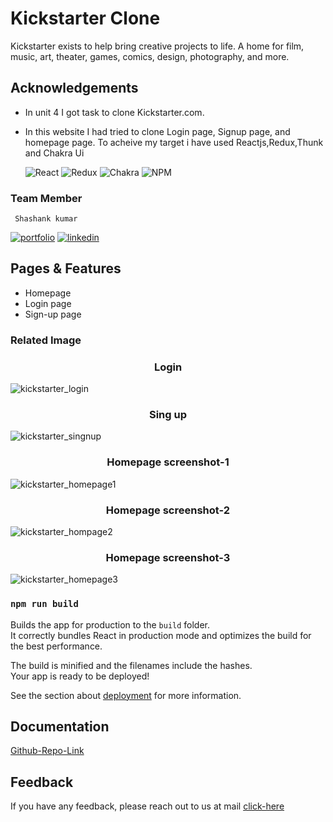 # Kickstarter Clone

Kickstarter exists to help bring creative projects to life. A home for film, music, art, theater, games, comics, design, photography, and more.


## Acknowledgements
- In unit 4 I got task to clone Kickstarter.com. 
- In this website I had tried to clone Login page, Signup page, and homepage page. To acheive my target i have used Reactjs,Redux,Thunk and Chakra Ui


   ![React](https://img.shields.io/badge/react-%2320232a.svg?style=for-the-badge&logo=react&logoColor=%2361DAFB) ![Redux](https://img.shields.io/badge/redux-%23593d88.svg?style=for-the-badge&logo=redux&logoColor=white) ![Chakra](https://img.shields.io/badge/chakra-%234ED1C5.svg?style=for-the-badge&logo=chakraui&logoColor=white) ![NPM](https://img.shields.io/badge/NPM-%23000000.svg?style=for-the-badge&logo=npm&logoColor=white) 
  
### Team Member

     Shashank kumar
[![portfolio](https://img.shields.io/badge/my_portfolio-000?style=for-the-badge&logo=ko-fi&logoColor=white)](https://shashankkumarportfolio.netlify.app/)
[![linkedin](https://img.shields.io/badge/linkedin-0A66C2?style=for-the-badge&logo=linkedin&logoColor=white)](https://www.linkedin.com/in/shashank-kumar-83008122b/)


## Pages & Features

- Homepage 
- Login page
- Sign-up page


### Related Image


<h3 align="center"  >Login</h3>

![kickstarter_login](https://user-images.githubusercontent.com/67480861/192587709-c02382ae-6bd9-4a22-80d2-7c410aa318aa.PNG)


<h3 align="center" >Sing up</h3>
 
 ![kickstarter_singnup](https://user-images.githubusercontent.com/67480861/192587751-5cb51923-fd1e-460e-921b-fc96a46847ff.PNG)


 
 <h3 align="center" >Homepage screenshot-1</h3>
 
 ![kickstarter_homepage1](https://user-images.githubusercontent.com/67480861/192587836-59fba32d-4473-4738-8d95-4e070f81a959.PNG)


 
 <h3 align="center" >Homepage screenshot-2</h3>
 
![kickstarter_hompage2](https://user-images.githubusercontent.com/67480861/192587918-db3a0d24-8bbe-4db9-a2f2-d83bd8fdf379.PNG)

 
  <h3 align="center" >Homepage screenshot-3</h3>
 
 ![kickstarter_homepage3](https://user-images.githubusercontent.com/67480861/192587975-a089ce0e-351a-4757-bc55-c5737ef1bd0e.PNG)





### `npm run build`

Builds the app for production to the `build` folder.\
It correctly bundles React in production mode and optimizes the build for the best performance.

The build is minified and the filenames include the hashes.\
Your app is ready to be deployed!

See the section about [deployment](https://facebook.github.io/create-react-app/docs/deployment) for more information.

## Documentation
[Github-Repo-Link](https://github.com/shashankkumarP/Kickstarter-clone)




## Feedback
If you have any feedback, please reach out to us at mail  <a href='https://mail.google.com/mail/u/0/?fs=1&tf=cm&source=mailto&su=Hi+There&to=madhav131ex@gmail.com&body=body+goes+here' > click-here</a>
